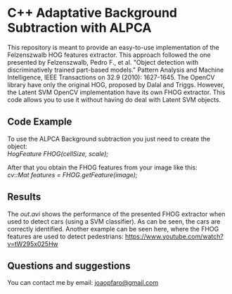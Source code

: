# C++ Adaptative Background Subtraction with ALPCA

This repository is meant to provide an easy-to-use implementation of the Felzenszwalb HOG features extractor.
This approach followed the one presented by Felzenszwalb, Pedro F., et al. "Object detection with discriminatively trained part-based models." Pattern Analysis and Machine Intelligence, IEEE Transactions on 32.9 (2010): 1627-1645. 
The OpenCV library have only the original HOG, proposed by Dalal and Triggs. However, the Latent SVM OpenCV implementation have its own FHOG extractor. This code allows you to use it without having do deal with Latent SVM objects.

## Code Example

To use the ALPCA Background subtraction you just need to create the object:
<br />
*HogFeature FHOG(cellSize, scale);*

After that you obtain the FHOG features from your image like this:
<br />
*cv::Mat features = FHOG.getFeature(image);*

## Results

The *out.avi* shows the performance of the presented FHOG extractor when used to detect cars (using a SVM classifier). As can be seen, the cars are correctly identified.
Another example can be seen here, where the FHOG features are used to detect pedestrians: https://www.youtube.com/watch?v=tW295x025Hw

## Questions and suggestions

You can contact me by email: joaopfaro@gmail.com

